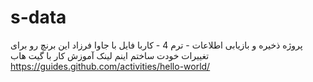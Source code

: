 # s-data
پروژه ذخیره و بازیابی اطلاعات - ترم 4 - کاربا فایل با جاوا
فرزاد این برنچ رو برای تغییرات خودت ساختم 
اینم لینک آموزش کار با گیت هاب
https://guides.github.com/activities/hello-world/
